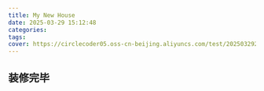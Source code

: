 ```yaml
---
title: My New House
date: 2025-03-29 15:12:48
categories:
tags:
cover: https://circlecoder05.oss-cn-beijing.aliyuncs.com/test/202503292157001.jpg
---
```


## 装修完毕
